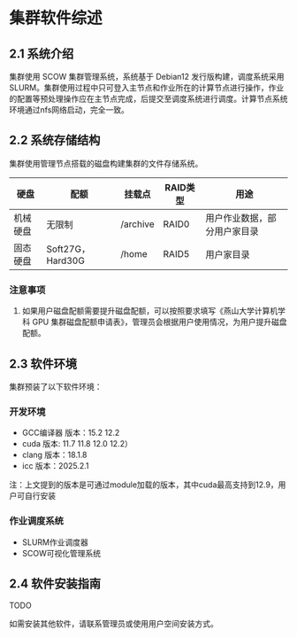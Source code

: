 # 集群软件综述

## 2.1 系统介绍

集群使用 SCOW 集群管理系统，系统基于 Debian12 发行版构建，调度系统采用 SLURM。集群使用过程中只可登入主节点和作业所在的计算节点进行操作，作业的配置等预处理操作应在主节点完成，后提交至调度系统进行调度。计算节点系统环境通过nfs网络启动，完全一致。

## 2.2 系统存储结构

集群使用管理节点搭载的磁盘构建集群的文件存储系统。

| 硬盘 | 配额 | 挂载点 | RAID类型 | 用途 |
|-----|-----|-----|-----|-----|
| 机械硬盘 | 无限制 | /archive | RAID0 | 用户作业数据，部分用户家目录 |
| 固态硬盘 | Soft27G，Hard30G | /home | RAID5 | 用户家目录 |

### 注意事项

1. 如果用户磁盘配额需要提升磁盘配额，可以按照要求填写《燕山大学计算机学科 GPU 集群磁盘配额申请表》，管理员会根据用户使用情况，为用户提升磁盘配额。

## 2.3 软件环境

集群预装了以下软件环境：

### 开发环境
- GCC编译器 版本：15.2 12.2
- cuda 版本: 11.7 11.8 12.0 12.2）
- clang 版本：18.1.8
- icc 版本：2025.2.1

注：上文提到的版本是可通过module加载的版本，其中cuda最高支持到12.9，用户可自行安装
### 作业调度系统
- SLURM作业调度器
- SCOW可视化管理系统

## 2.4 软件安装指南
TODO

如需安装其他软件，请联系管理员或使用用户空间安装方式。